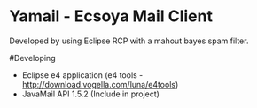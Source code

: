 Yamail - Ecsoya Mail Client
===========================

Developed by using Eclipse RCP with a mahout bayes spam filter.

#Developing
 * Eclipse e4 application (e4 tools - http://download.vogella.com/luna/e4tools)
 * JavaMail API 1.5.2 (Include in project) 

